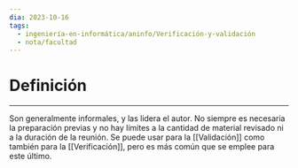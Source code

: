 ```yaml
---
dia: 2023-10-16
tags:
  - ingeniería-en-informática/aninfo/Verificación-y-validación
  - nota/facultad
---
```

# Definición
---
Son generalmente informales, y las lidera el autor. No siempre es necesaria la preparación previas y no hay límites a la cantidad de material revisado ni a la duración de la reunión. Se puede usar para la [[Validación]] como también para la [[Verificación]], pero es más común que se emplee para este último.